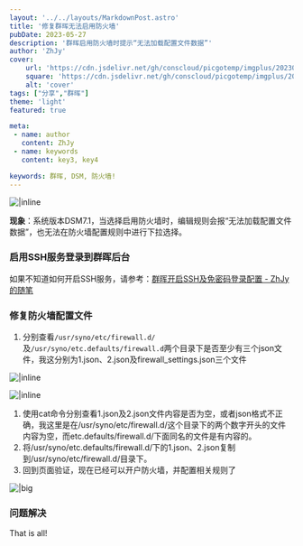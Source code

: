 ```yaml
---
layout: '../../layouts/MarkdownPost.astro'
title: '修复群晖无法启用防火墙'
pubDate: 2023-05-27
description: '群晖启用防火墙时提示“无法加载配置文件数据”'
author: 'ZhJy'
cover:
    url: 'https://cdn.jsdelivr.net/gh/conscloud/picgotemp/imgplus/202305270917016.png'
    square: 'https://cdn.jsdelivr.net/gh/conscloud/picgotemp/imgplus/202305270917016.png'
    alt: 'cover'
tags: ["分享","群晖"] 
theme: 'light'
featured: true

meta:
 - name: author
   content: ZhJy
 - name: keywords
   content: key3, key4

keywords: 群晖, DSM, 防火墙!
---
```


![|inline](https://cdn.jsdelivr.net/gh/conscloud/picgotemp/imgplus/202305241504372.png)

**现象**：系统版本DSM7.1，当选择启用防火墙时，编辑规则会报“无法加载配置文件数据”，也无法在防火墙配置规则中进行下拉选择。

### 启用SSH服务登录到群晖后台

如果不知道如何开启SSH服务，请参考：[群晖开启SSH及免密码登录配置 - ZhJy的随笔](https://www.okko.tk/posts/群晖开启SSH服务及免密码登录)

### 修复防火墙配置文件

1. 分别查看`/usr/syno/etc/firewall.d/`及`/usr/syno/etc.defaults/firewall.d`两个目录下是否至少有三个json文件，我这分别为1.json、2.json及firewall_settings.json三个文件


![|inline](https://cdn.jsdelivr.net/gh/conscloud/picgotemp/imgplus/202305271047706.png)

![|inline](https://cdn.jsdelivr.net/gh/conscloud/picgotemp/imgplus/202305271048888.png)

1. 使用cat命令分别查看1.json及2.json文件内容是否为空，或者json格式不正确，我这里是在/usr/syno/etc/firewall.d/这个目录下的两个数字开头的文件内容为空，而etc.defaults/firewall.d/下面同名的文件是有内容的。
2. 将/usr/syno/etc.defaults/firewall.d/下的1.json、2.json复制到/usr/syno/etc/firewall.d/目录下。
3. 回到页面验证，现在已经可以开户防火墙，并配置相关规则了

![|big](https://cdn.jsdelivr.net/gh/conscloud/picgotemp/imgplus/202305271055709.png)

### 问题解决

That is all!
